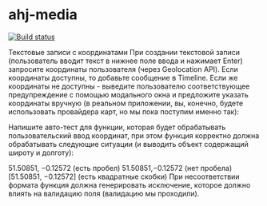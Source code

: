 # ahj-media
[![Build status](https://ci.appveyor.com/api/projects/status/e75ibdoi2bt737ry?svg=true)](https://ci.appveyor.com/project/PolinaKhodus/ahj-media)

Текстовые записи с координатами
При создании текстовой записи (пользователь вводит текст в нижнее поле ввода и нажимает Enter) запросите координаты пользователя (через Geolocation API). Если координаты доступны, то добавьте сообщение в Timeline. Если же координаты не доступны - выведите пользователю соответствующее предупреждение с помощью модального окна и предложите указать координаты вручную (в реальном приложении, вы, конечно, будете использовать провайдера карт, но мы пока поступим именно так):



Напишите авто-тест для функции, которая будет обрабатывать пользовательский ввод координат, при этом функция корректно должна обрабатывать следующие ситуации (и выводить объект содержащий широту и долготу):

51.50851, −0.12572 (есть пробел)
51.50851,−0.12572 (нет пробела)
[51.50851, −0.12572] (есть квадратные скобки)
При несоответствии формата функция должна генерировать исключение, которое должно влиять на валидацию поля (валидацию мы проходили).
